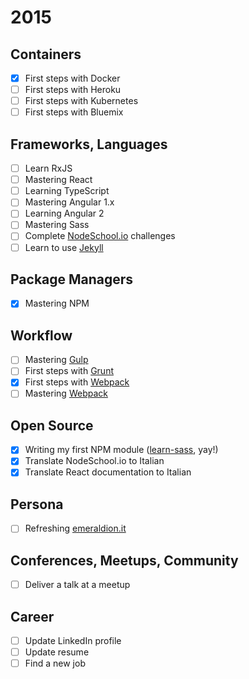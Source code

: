 # 2015

## Containers
- [x] First steps with Docker
- [ ] First steps with Heroku
- [ ] First steps with Kubernetes
- [ ] First steps with Bluemix

## Frameworks, Languages
- [ ] Learn RxJS
- [ ] Mastering React
- [ ] Learning TypeScript
- [ ] Mastering Angular 1.x
- [ ] Learning Angular 2
- [ ] Mastering Sass
- [ ] Complete [NodeSchool.io](http://nodeschool.io) challenges
- [ ] Learn to use [Jekyll](http://jekyllrb.com/)

## Package Managers
- [x] Mastering NPM

## Workflow
- [ ] Mastering [Gulp](http://gulpjs.com/)
- [ ] First steps with [Grunt](http://gruntjs.com/)
- [x] First steps with [Webpack](https://webpack.github.io/)
- [ ] Mastering [Webpack](https://webpack.github.io/)

## Open Source
- [x] Writing my first NPM module ([learn-sass](https://www.npmjs.com/package/learn-sass), yay!)
- [x] Translate NodeSchool.io to Italian
- [x] Translate React documentation to Italian

## Persona
- [ ] Refreshing [emeraldion.it](http://www.emeraldion.it)

## Conferences, Meetups, Community
- [ ] Deliver a talk at a meetup

## Career
- [ ] Update LinkedIn profile
- [ ] Update resume
- [ ] Find a new job
